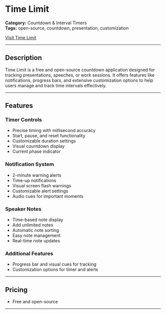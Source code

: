 # Time Limit

**Category:** Countdown & Interval Timers  
**Tags:** open-source, countdown, presentation, customization

[Visit Time Limit](https://stopwatch.now/presentation-timer/)

---

## Description

Time Limit is a free and open-source countdown application designed for tracking presentations, speeches, or work sessions. It offers features like notifications, progress bars, and extensive customization options to help users manage and track time intervals effectively.

---

## Features

### Timer Controls
- Precise timing with millisecond accuracy
- Start, pause, and reset functionality
- Customizable duration settings
- Visual countdown display
- Current phase indicator

### Notification System
- 2-minute warning alerts
- Time-up notifications
- Visual screen flash warnings
- Customizable alert settings
- Audio cues for important moments

### Speaker Notes
- Time-based note display
- Add unlimited notes
- Automatic note sorting
- Easy note management
- Real-time note updates

### Additional Features
- Progress bar and visual cues for tracking
- Customization options for timer and alerts

---

## Pricing

- Free and open-source

---
